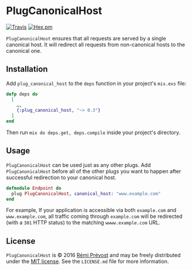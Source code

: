 PlugCanonicalHost
=================

[![Travis](https://img.shields.io/travis/remiprev/plug_canonical_host.svg?style=flat-square)](https://travis-ci.org/remiprev/plug_canonical_host)
[![Hex.pm](https://img.shields.io/hexpm/v/plug_canonical_host.svg?style=flat-square)](https://hex.pm/packages/plug_canonical_host)

`PlugCanonicalHost` ensures that all requests are served by a single canonical
host. It will redirect all requests from non-canonical hosts to the canonical
one.

Installation
------------

Add `plug_canonical_host` to the `deps` function in your project's `mix.exs` file:

```elixir
defp deps do
  [
    …,
    {:plug_canonical_host, "~> 0.3"}
  ]
end
```

Then run `mix do deps.get, deps.compile` inside your project's directory.

Usage
-----

`PlugCanonicalHost` can be used just as any other plugs. Add `PlugCanonicalHost`
before all of the other plugs you want to happen after successful redirection
to your canonical host.

```elixir
defmodule Endpoint do
  plug PlugCanonicalHost, canonical_host: "www.example.com"
end
```

For example, If your application is accessible via both `example.com` and
`www.example.com`, all traffic coming through `example.com` will be redirected
(with a `301` HTTP status) to the matching `wwww.example.com` URL.

License
-------

`PlugCanonicalHost` is © 2016 [Rémi Prévost](http://exomel.com) and may be
freely distributed under the [MIT license](https://github.com/remiprev/plug_canonical_host/blob/master/LICENSE.md). See the
`LICENSE.md` file for more information.
